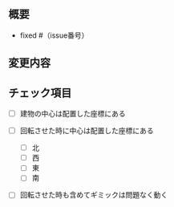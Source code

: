 <!-- あくまでテンプレートなので必ずしもすべての項目を埋めなくてよい -->

## 概要
<!-- 変更の目的 もしくは 関連する Issue 番号 -->
- fixed #（issue番号）

## 変更内容

## チェック項目

- [ ] 建物の中心は配置した座標にある
- [ ] 回転させた時に中心は配置した座標にある
	- [ ] 北
	- [ ] 西
	- [ ] 東
	- [ ] 南
- [ ] 回転させた時も含めてギミックは問題なく動く

